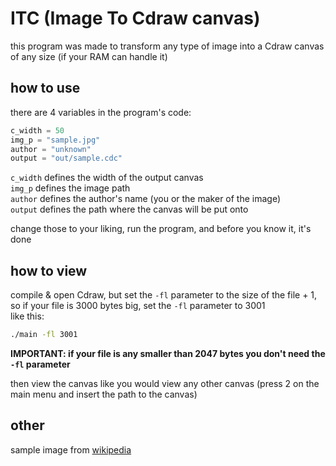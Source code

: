 # ITC (Image To Cdraw canvas)
this program was made to transform any type of image into a Cdraw canvas of any size (if your RAM can handle it)

## how to use
there are 4 variables in the program's code:

```py
c_width = 50
img_p = "sample.jpg"
author = "unknown"
output = "out/sample.cdc"
```

`c_width` defines the width of the output canvas  
`img_p` defines the image path  
`author` defines the author's name (you or the maker of the image)  
`output` defines the path where the canvas will be put onto

change those to your liking, run the program, and before you know it, it's done

## how to view

compile & open Cdraw, but set the `-fl` parameter to the size of the file + 1, so if your file is 3000 bytes big,
set the `-fl` parameter to 3001  
like this:

```sh
./main -fl 3001
```

**IMPORTANT: if your file is any smaller than 2047 bytes you don't need the `-fl` parameter**

then view the canvas like you would view any other canvas (press 2 on the main menu and insert the path to the canvas)

## other

sample image from [wikipedia](https://en.wikipedia.org/wiki/List_of_monochrome_and_RGB_color_formats)